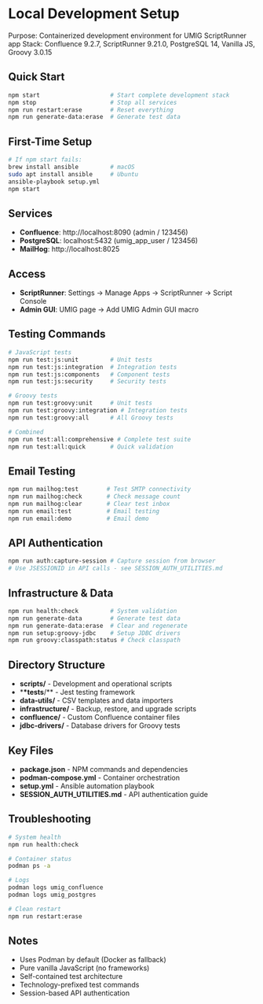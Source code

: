 # Local Development Setup

Purpose: Containerized development environment for UMIG ScriptRunner app
Stack: Confluence 9.2.7, ScriptRunner 9.21.0, PostgreSQL 14, Vanilla JS, Groovy 3.0.15

## Quick Start

```bash
npm start                    # Start complete development stack
npm stop                     # Stop all services
npm run restart:erase        # Reset everything
npm run generate-data:erase  # Generate test data
```

## First-Time Setup

```bash
# If npm start fails:
brew install ansible         # macOS
sudo apt install ansible     # Ubuntu
ansible-playbook setup.yml
npm start
```

## Services

- **Confluence**: http://localhost:8090 (admin / 123456)
- **PostgreSQL**: localhost:5432 (umig_app_user / 123456)
- **MailHog**: http://localhost:8025

## Access

- **ScriptRunner**: Settings → Manage Apps → ScriptRunner → Script Console
- **Admin GUI**: UMIG page → Add UMIG Admin GUI macro

## Testing Commands

```bash
# JavaScript tests
npm run test:js:unit         # Unit tests
npm run test:js:integration  # Integration tests
npm run test:js:components   # Component tests
npm run test:js:security     # Security tests

# Groovy tests
npm run test:groovy:unit     # Unit tests
npm run test:groovy:integration # Integration tests
npm run test:groovy:all      # All Groovy tests

# Combined
npm run test:all:comprehensive # Complete test suite
npm run test:all:quick       # Quick validation
```

## Email Testing

```bash
npm run mailhog:test        # Test SMTP connectivity
npm run mailhog:check       # Check message count
npm run mailhog:clear       # Clear test inbox
npm run email:test          # Email testing
npm run email:demo          # Email demo
```

## API Authentication

```bash
npm run auth:capture-session # Capture session from browser
# Use JSESSIONID in API calls - see SESSION_AUTH_UTILITIES.md
```

## Infrastructure & Data

```bash
npm run health:check         # System validation
npm run generate-data        # Generate test data
npm run generate-data:erase  # Clear and regenerate
npm run setup:groovy-jdbc    # Setup JDBC drivers
npm run groovy:classpath:status # Check classpath
```

## Directory Structure

- **scripts/** - Development and operational scripts
- \***\*tests**/\*\* - Jest testing framework
- **data-utils/** - CSV templates and data importers
- **infrastructure/** - Backup, restore, and upgrade scripts
- **confluence/** - Custom Confluence container files
- **jdbc-drivers/** - Database drivers for Groovy tests

## Key Files

- **package.json** - NPM commands and dependencies
- **podman-compose.yml** - Container orchestration
- **setup.yml** - Ansible automation playbook
- **SESSION_AUTH_UTILITIES.md** - API authentication guide

## Troubleshooting

```bash
# System health
npm run health:check

# Container status
podman ps -a

# Logs
podman logs umig_confluence
podman logs umig_postgres

# Clean restart
npm run restart:erase
```

## Notes

- Uses Podman by default (Docker as fallback)
- Pure vanilla JavaScript (no frameworks)
- Self-contained test architecture
- Technology-prefixed test commands
- Session-based API authentication
